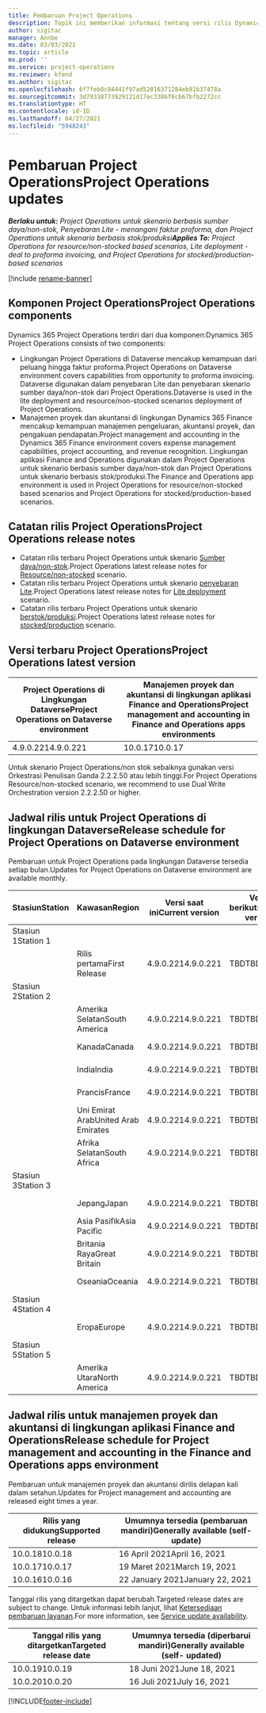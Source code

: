 ```yaml
---
title: Pembaruan Project Operations
description: Topik ini memberikan informasi tentang versi rilis Dynamics 365 Project Operations.
author: sigitac
manager: Annbe
ms.date: 03/03/2021
ms.topic: article
ms.prod: ''
ms.service: project-operations
ms.reviewer: kfend
ms.author: sigitac
ms.openlocfilehash: 6f7feb8c84441f97ad52016371284eb91b37478a
ms.sourcegitcommit: 3d78338773929121d17ec3386f6cb67bfb2272cc
ms.translationtype: HT
ms.contentlocale: id-ID
ms.lasthandoff: 04/27/2021
ms.locfileid: "5948243"
---
```

# <a name="project-operations-updates"></a><span data-ttu-id="11acd-103">Pembaruan Project Operations</span><span class="sxs-lookup"><span data-stu-id="11acd-103">Project Operations updates</span></span>

<span data-ttu-id="11acd-104">_**Berlaku untuk:** Project Operations untuk skenario berbasis sumber daya/non-stok, Penyebaran Lite - menangani faktur proforma, dan Project Operations untuk skenario berbasis stok/produksi_</span><span class="sxs-lookup"><span data-stu-id="11acd-104">_**Applies To:** Project Operations for resource/non-stocked based scenarios, Lite deployment - deal to proforma invoicing, and Project Operations for stocked/production-based scenarios_</span></span>

[!include [rename-banner](~/includes/cc-data-platform-banner.md)]

## <a name="project-operations-components"></a><span data-ttu-id="11acd-105">Komponen Project Operations</span><span class="sxs-lookup"><span data-stu-id="11acd-105">Project Operations components</span></span>

<span data-ttu-id="11acd-106">Dynamics 365 Project Operations terdiri dari dua komponen:</span><span class="sxs-lookup"><span data-stu-id="11acd-106">Dynamics 365 Project Operations consists of two components:</span></span>

- <span data-ttu-id="11acd-107">Lingkungan Project Operations di Dataverse mencakup kemampuan dari peluang hingga faktur proforma.</span><span class="sxs-lookup"><span data-stu-id="11acd-107">Project Operations on Dataverse environment covers capabilities from opportunity to proforma invoicing.</span></span> <span data-ttu-id="11acd-108">Dataverse digunakan dalam penyebaran Lite dan penyebaran skenario sumber daya/non-stok dari Project Operations.</span><span class="sxs-lookup"><span data-stu-id="11acd-108">Dataverse is used in the lite deployment and resource/non-stocked scenarios deployment of Project Operations.</span></span>
- <span data-ttu-id="11acd-109">Manajemen proyek dan akuntansi di lingkungan Dynamics 365 Finance mencakup kemampuan manajemen pengeluaran, akuntansi proyek, dan pengakuan pendapatan.</span><span class="sxs-lookup"><span data-stu-id="11acd-109">Project management and accounting in the Dynamics 365 Finance environment covers expense management capabilities, project accounting, and revenue recognition.</span></span> <span data-ttu-id="11acd-110">Lingkungan aplikasi Finance and Operations digunakan dalam Project Operations untuk skenario berbasis sumber daya/non-stok dan Project Operations untuk skenario berbasis stok/produksi.</span><span class="sxs-lookup"><span data-stu-id="11acd-110">The Finance and Operations app environment is used in Project Operations for resource/non-stocked based scenarios and Project Operations for stocked/production-based scenarios.</span></span>

## <a name="project-operations-release-notes"></a><span data-ttu-id="11acd-111">Catatan rilis Project Operations</span><span class="sxs-lookup"><span data-stu-id="11acd-111">Project Operations release notes</span></span>
- <span data-ttu-id="11acd-112">Catatan rilis terbaru Project Operations untuk skenario [Sumber daya/non-stok](whats-new-apr-2021-resource-based.md).</span><span class="sxs-lookup"><span data-stu-id="11acd-112">Project Operations latest release notes for [Resource/non-stocked](whats-new-apr-2021-resource-based.md) scenario.</span></span>
- <span data-ttu-id="11acd-113">Catatan rilis terbaru Project Operations untuk skenario [penyebaran Lite](../pro/whats-new/whats-new-apr-2021-lite.md).</span><span class="sxs-lookup"><span data-stu-id="11acd-113">Project Operations latest release notes for [Lite deployment](../pro/whats-new/whats-new-apr-2021-lite.md) scenario.</span></span>
- <span data-ttu-id="11acd-114">Catatan rilis terbaru Project Operations untuk skenario [berstok/produksi](../prod-pma/whats-new/whats-new-mar-2021-stocked.md).</span><span class="sxs-lookup"><span data-stu-id="11acd-114">Project Operations latest release notes for [stocked/production](../prod-pma/whats-new/whats-new-mar-2021-stocked.md) scenario.</span></span>

## <a name="project-operations-latest-version"></a><span data-ttu-id="11acd-115">Versi terbaru Project Operations</span><span class="sxs-lookup"><span data-stu-id="11acd-115">Project Operations latest version</span></span>

| <span data-ttu-id="11acd-116">Project Operations di Lingkungan Dataverse</span><span class="sxs-lookup"><span data-stu-id="11acd-116">Project Operations on Dataverse environment</span></span> | <span data-ttu-id="11acd-117">Manajemen proyek dan akuntansi di lingkungan aplikasi Finance and Operations</span><span class="sxs-lookup"><span data-stu-id="11acd-117">Project management and accounting in Finance and Operations apps environments</span></span> | 
| --- | --- |
| <span data-ttu-id="11acd-118">4.9.0.221</span><span class="sxs-lookup"><span data-stu-id="11acd-118">4.9.0.221</span></span> | <span data-ttu-id="11acd-119">10.0.17</span><span class="sxs-lookup"><span data-stu-id="11acd-119">10.0.17</span></span> |

<span data-ttu-id="11acd-120">Untuk skenario Project Operations/non stok sebaiknya gunakan versi Orkestrasi Penulisan Ganda 2.2.2.50 atau lebih tinggi.</span><span class="sxs-lookup"><span data-stu-id="11acd-120">For Project Operations Resource/non-stocked scenario, we recommend to use Dual Write Orchestration version 2.2.2.50 or higher.</span></span>

## <a name="release-schedule-for-project-operations-on-dataverse-environment"></a><span data-ttu-id="11acd-121">Jadwal rilis untuk Project Operations di lingkungan Dataverse</span><span class="sxs-lookup"><span data-stu-id="11acd-121">Release schedule for Project Operations on Dataverse environment</span></span>

<span data-ttu-id="11acd-122">Pembaruan untuk Project Operations pada lingkungan Dataverse tersedia setiap bulan.</span><span class="sxs-lookup"><span data-stu-id="11acd-122">Updates for Project Operations on Dataverse environment are available monthly.</span></span> 

| <span data-ttu-id="11acd-123">Stasiun</span><span class="sxs-lookup"><span data-stu-id="11acd-123">Station</span></span>   | <span data-ttu-id="11acd-124">Kawasan</span><span class="sxs-lookup"><span data-stu-id="11acd-124">Region</span></span>        | <span data-ttu-id="11acd-125">Versi saat ini</span><span class="sxs-lookup"><span data-stu-id="11acd-125">Current version</span></span> | <span data-ttu-id="11acd-126">Versi berikutnya</span><span class="sxs-lookup"><span data-stu-id="11acd-126">Next version</span></span> | <span data-ttu-id="11acd-127">Umumnya tersedia</span><span class="sxs-lookup"><span data-stu-id="11acd-127">Generally available</span></span> |
|-----------|---------------|-----------------|--------------|---------------------|
| <span data-ttu-id="11acd-128">Stasiun 1</span><span class="sxs-lookup"><span data-stu-id="11acd-128">Station 1</span></span> |   &nbsp;      |    &nbsp;       | &nbsp;       |      &nbsp;         |
|   &nbsp;  | <span data-ttu-id="11acd-129">Rilis pertama</span><span class="sxs-lookup"><span data-stu-id="11acd-129">First Release</span></span> |  <span data-ttu-id="11acd-130">4.9.0.221</span><span class="sxs-lookup"><span data-stu-id="11acd-130">4.9.0.221</span></span>       | <span data-ttu-id="11acd-131">TBD</span><span class="sxs-lookup"><span data-stu-id="11acd-131">TBD</span></span>     | <span data-ttu-id="11acd-132">30 Apr 21</span><span class="sxs-lookup"><span data-stu-id="11acd-132">30-Apr-21</span></span>           |
| <span data-ttu-id="11acd-133">Stasiun 2</span><span class="sxs-lookup"><span data-stu-id="11acd-133">Station 2</span></span> |   &nbsp;      |    &nbsp;       | &nbsp;       |      &nbsp;         |
|   &nbsp;  | <span data-ttu-id="11acd-134">Amerika Selatan</span><span class="sxs-lookup"><span data-stu-id="11acd-134">South America</span></span> |  <span data-ttu-id="11acd-135">4.9.0.221</span><span class="sxs-lookup"><span data-stu-id="11acd-135">4.9.0.221</span></span>       | <span data-ttu-id="11acd-136">TBD</span><span class="sxs-lookup"><span data-stu-id="11acd-136">TBD</span></span>     | <span data-ttu-id="11acd-137">30 Apr 21</span><span class="sxs-lookup"><span data-stu-id="11acd-137">30-Apr-21</span></span>           |
|    &nbsp; | <span data-ttu-id="11acd-138">Kanada</span><span class="sxs-lookup"><span data-stu-id="11acd-138">Canada</span></span>        |  <span data-ttu-id="11acd-139">4.9.0.221</span><span class="sxs-lookup"><span data-stu-id="11acd-139">4.9.0.221</span></span>       | <span data-ttu-id="11acd-140">TBD</span><span class="sxs-lookup"><span data-stu-id="11acd-140">TBD</span></span>     | <span data-ttu-id="11acd-141">30 Apr 21</span><span class="sxs-lookup"><span data-stu-id="11acd-141">30-Apr-21</span></span>           |
|   &nbsp;  | <span data-ttu-id="11acd-142">India</span><span class="sxs-lookup"><span data-stu-id="11acd-142">India</span></span>         |  <span data-ttu-id="11acd-143">4.9.0.221</span><span class="sxs-lookup"><span data-stu-id="11acd-143">4.9.0.221</span></span>       | <span data-ttu-id="11acd-144">TBD</span><span class="sxs-lookup"><span data-stu-id="11acd-144">TBD</span></span>     | <span data-ttu-id="11acd-145">30 Apr 21</span><span class="sxs-lookup"><span data-stu-id="11acd-145">30-Apr-21</span></span>           |
|   &nbsp;  | <span data-ttu-id="11acd-146">Prancis</span><span class="sxs-lookup"><span data-stu-id="11acd-146">France</span></span>         |  <span data-ttu-id="11acd-147">4.9.0.221</span><span class="sxs-lookup"><span data-stu-id="11acd-147">4.9.0.221</span></span>       | <span data-ttu-id="11acd-148">TBD</span><span class="sxs-lookup"><span data-stu-id="11acd-148">TBD</span></span>     | <span data-ttu-id="11acd-149">30 Apr 21</span><span class="sxs-lookup"><span data-stu-id="11acd-149">30-Apr-21</span></span>           |
|   &nbsp;  | <span data-ttu-id="11acd-150">Uni Emirat Arab</span><span class="sxs-lookup"><span data-stu-id="11acd-150">United Arab Emirates</span></span>         |  <span data-ttu-id="11acd-151">4.9.0.221</span><span class="sxs-lookup"><span data-stu-id="11acd-151">4.9.0.221</span></span>       | <span data-ttu-id="11acd-152">TBD</span><span class="sxs-lookup"><span data-stu-id="11acd-152">TBD</span></span>     | <span data-ttu-id="11acd-153">30 Apr 21</span><span class="sxs-lookup"><span data-stu-id="11acd-153">30-Apr-21</span></span>           |
|   &nbsp;  | <span data-ttu-id="11acd-154">Afrika Selatan</span><span class="sxs-lookup"><span data-stu-id="11acd-154">South Africa</span></span>         |  <span data-ttu-id="11acd-155">4.9.0.221</span><span class="sxs-lookup"><span data-stu-id="11acd-155">4.9.0.221</span></span>       | <span data-ttu-id="11acd-156">TBD</span><span class="sxs-lookup"><span data-stu-id="11acd-156">TBD</span></span>     | <span data-ttu-id="11acd-157">30 Apr 21</span><span class="sxs-lookup"><span data-stu-id="11acd-157">30-Apr-21</span></span>           |
| <span data-ttu-id="11acd-158">Stasiun 3</span><span class="sxs-lookup"><span data-stu-id="11acd-158">Station 3</span></span>  |      &nbsp;   |     &nbsp;      |     &nbsp;   |      &nbsp;         |
|   &nbsp;  | <span data-ttu-id="11acd-159">Jepang</span><span class="sxs-lookup"><span data-stu-id="11acd-159">Japan</span></span>         |  <span data-ttu-id="11acd-160">4.9.0.221</span><span class="sxs-lookup"><span data-stu-id="11acd-160">4.9.0.221</span></span>       | <span data-ttu-id="11acd-161">TBD</span><span class="sxs-lookup"><span data-stu-id="11acd-161">TBD</span></span>     | <span data-ttu-id="11acd-162">07 Mei 21</span><span class="sxs-lookup"><span data-stu-id="11acd-162">07-May-21</span></span>           |
|   &nbsp;  | <span data-ttu-id="11acd-163">Asia Pasifik</span><span class="sxs-lookup"><span data-stu-id="11acd-163">Asia Pacific</span></span>  |  <span data-ttu-id="11acd-164">4.9.0.221</span><span class="sxs-lookup"><span data-stu-id="11acd-164">4.9.0.221</span></span>       | <span data-ttu-id="11acd-165">TBD</span><span class="sxs-lookup"><span data-stu-id="11acd-165">TBD</span></span>     | <span data-ttu-id="11acd-166">07 Mei 21</span><span class="sxs-lookup"><span data-stu-id="11acd-166">07-May-21</span></span>           |
|   &nbsp;  | <span data-ttu-id="11acd-167">Britania Raya</span><span class="sxs-lookup"><span data-stu-id="11acd-167">Great Britain</span></span> |  <span data-ttu-id="11acd-168">4.9.0.221</span><span class="sxs-lookup"><span data-stu-id="11acd-168">4.9.0.221</span></span>       | <span data-ttu-id="11acd-169">TBD</span><span class="sxs-lookup"><span data-stu-id="11acd-169">TBD</span></span>     | <span data-ttu-id="11acd-170">07 Mei 21</span><span class="sxs-lookup"><span data-stu-id="11acd-170">07-May-21</span></span>           |
|   &nbsp;  | <span data-ttu-id="11acd-171">Oseania</span><span class="sxs-lookup"><span data-stu-id="11acd-171">Oceania</span></span>       |  <span data-ttu-id="11acd-172">4.9.0.221</span><span class="sxs-lookup"><span data-stu-id="11acd-172">4.9.0.221</span></span>       | <span data-ttu-id="11acd-173">TBD</span><span class="sxs-lookup"><span data-stu-id="11acd-173">TBD</span></span>     | <span data-ttu-id="11acd-174">07 Mei 21</span><span class="sxs-lookup"><span data-stu-id="11acd-174">07-May-21</span></span>           |
| <span data-ttu-id="11acd-175">Stasiun 4</span><span class="sxs-lookup"><span data-stu-id="11acd-175">Station 4</span></span> |     &nbsp;    |     &nbsp;      |     &nbsp;   |      &nbsp;         |
|   &nbsp;  | <span data-ttu-id="11acd-176">Eropa</span><span class="sxs-lookup"><span data-stu-id="11acd-176">Europe</span></span>        |  <span data-ttu-id="11acd-177">4.9.0.221</span><span class="sxs-lookup"><span data-stu-id="11acd-177">4.9.0.221</span></span>       | <span data-ttu-id="11acd-178">TBD</span><span class="sxs-lookup"><span data-stu-id="11acd-178">TBD</span></span>     | <span data-ttu-id="11acd-179">14 Mei 21</span><span class="sxs-lookup"><span data-stu-id="11acd-179">14-May-21</span></span>           |
| <span data-ttu-id="11acd-180">Stasiun 5</span><span class="sxs-lookup"><span data-stu-id="11acd-180">Station 5</span></span> |     &nbsp;    |     &nbsp;      |     &nbsp;   |      &nbsp;         |
|   &nbsp;  | <span data-ttu-id="11acd-181">Amerika Utara</span><span class="sxs-lookup"><span data-stu-id="11acd-181">North America</span></span> |  <span data-ttu-id="11acd-182">4.9.0.221</span><span class="sxs-lookup"><span data-stu-id="11acd-182">4.9.0.221</span></span>       | <span data-ttu-id="11acd-183">TBD</span><span class="sxs-lookup"><span data-stu-id="11acd-183">TBD</span></span>     | <span data-ttu-id="11acd-184">21 Mei 21</span><span class="sxs-lookup"><span data-stu-id="11acd-184">21-May-21</span></span>           |

## <a name="release-schedule-for-project-management-and-accounting-in-the-finance-and-operations-apps-environment"></a><span data-ttu-id="11acd-185">Jadwal rilis untuk manajemen proyek dan akuntansi di lingkungan aplikasi Finance and Operations</span><span class="sxs-lookup"><span data-stu-id="11acd-185">Release schedule for Project management and accounting in the Finance and Operations apps environment</span></span>

<span data-ttu-id="11acd-186">Pembaruan untuk manajemen proyek dan akuntansi dirilis delapan kali dalam setahun.</span><span class="sxs-lookup"><span data-stu-id="11acd-186">Updates for Project management and accounting are released eight times a year.</span></span>

| <span data-ttu-id="11acd-187">Rilis yang didukung</span><span class="sxs-lookup"><span data-stu-id="11acd-187">Supported release</span></span> | <span data-ttu-id="11acd-188">Umumnya tersedia (pembaruan mandiri)</span><span class="sxs-lookup"><span data-stu-id="11acd-188">Generally available (self-update)</span></span> |
| --- | --- |
| <span data-ttu-id="11acd-189">10.0.18</span><span class="sxs-lookup"><span data-stu-id="11acd-189">10.0.18</span></span> | <span data-ttu-id="11acd-190">16 April 2021</span><span class="sxs-lookup"><span data-stu-id="11acd-190">April 16, 2021</span></span> |
| <span data-ttu-id="11acd-191">10.0.17</span><span class="sxs-lookup"><span data-stu-id="11acd-191">10.0.17</span></span> | <span data-ttu-id="11acd-192">19 Maret 2021</span><span class="sxs-lookup"><span data-stu-id="11acd-192">March 19, 2021</span></span> |
| <span data-ttu-id="11acd-193">10.0.16</span><span class="sxs-lookup"><span data-stu-id="11acd-193">10.0.16</span></span> | <span data-ttu-id="11acd-194">22 January 2021</span><span class="sxs-lookup"><span data-stu-id="11acd-194">January 22, 2021</span></span> |


<span data-ttu-id="11acd-195">Tanggal rilis yang ditargetkan dapat berubah.</span><span class="sxs-lookup"><span data-stu-id="11acd-195">Targeted release dates are subject to change.</span></span> <span data-ttu-id="11acd-196">Untuk informasi lebih lanjut, lihat [Ketersediaan pembaruan layanan](/dynamics365/fin-ops-core/fin-ops/get-started/public-preview-releases?toc=%2fdynamics365%2ffinance%2ftoc.json).</span><span class="sxs-lookup"><span data-stu-id="11acd-196">For more information, see [Service update availability](/dynamics365/fin-ops-core/fin-ops/get-started/public-preview-releases?toc=%2fdynamics365%2ffinance%2ftoc.json).</span></span>

| <span data-ttu-id="11acd-197">Tanggal rilis yang ditargetkan</span><span class="sxs-lookup"><span data-stu-id="11acd-197">Targeted release date</span></span> | <span data-ttu-id="11acd-198">Umumnya tersedia (diperbarui mandiri)</span><span class="sxs-lookup"><span data-stu-id="11acd-198">Generally available (self- updated)</span></span> |
| --- | --- |
| <span data-ttu-id="11acd-199">10.0.19</span><span class="sxs-lookup"><span data-stu-id="11acd-199">10.0.19</span></span> | <span data-ttu-id="11acd-200">18 Juni 2021</span><span class="sxs-lookup"><span data-stu-id="11acd-200">June 18, 2021</span></span> |
| <span data-ttu-id="11acd-201">10.0.20</span><span class="sxs-lookup"><span data-stu-id="11acd-201">10.0.20</span></span> | <span data-ttu-id="11acd-202">16 Juli 2021</span><span class="sxs-lookup"><span data-stu-id="11acd-202">July 16, 2021</span></span> |


[!INCLUDE[footer-include](../includes/footer-banner.md)]